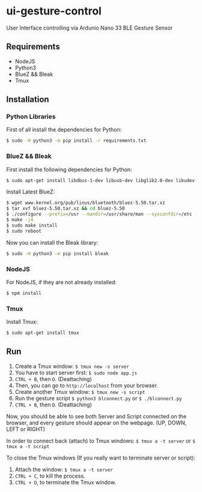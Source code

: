 # ui-gesture-control
User Interface controlling via Ardunio Nano 33 BLE Gesture Sensor

## Requirements

- NodeJS
- Python3
- BlueZ && Bleak
- Tmux

## Installation

### Python Libraries

First of all install the dependencies for Python:

```bash
$ sudo -H python3 -m pip install -r requirements.txt
```

### BlueZ && Bleak

First install the following dependencies for Python:

```bash
$ sudo apt-get install libdbus-1-dev libusb-dev libglib2.0-dev libudev-dev libical-dev libreadline-dev
```


Install Latest BlueZ:

```bash
$ wget www.kernel.org/pub/linus/bluetooth/bluez-5.50.tar.xz
$ tar xvf bluez-5.50.tar.xz && cd bluez-5.50
$ ./configure --prefix=/usr --mandir=/usr/share/man --sysconfdir=/etc --localstatedir=/var --enable-experimental
$ make -j4
$ sudo make install
$ sudo reboot
```

Now you can install the Bleak library:

```bash
$ sudo -H python3 -m pip install bleak
```

### NodeJS

For NodeJS, if they are not already installed:

```bash
$ npm install
```

### Tmux

Install Tmux:

```bash
$ sudo apt-get install tmux
```

## Run

1. Create a Tmux window: `$ tmux new -s server`
2. You have to start server first: `$ sudo node app.js`
3. `CTRL + B`, then `D`. (Deattaching)
4. Then, you can go to `http://localhost` from your browser.
5. Create another Tmux window: `$ tmux new -s script`
6. Run the gesture script `$ python3 blconnect.py` or `$ ./blconnect.py`
7. `CTRL + B`, then `D`. (Deattaching)

Now, you should be able to see both Server and Script connected on the browser, and every gesture should appear on the webpage. (UP, DOWN, LEFT or RIGHT)

In order to connect back (attach) to Tmux windows: `$ tmux a -t server` or `$ tmux a -t script`

To close the Tmux windows (If you really want to terminate server or script):

1. Attach the window: `$ tmux a -t server`
2. `CTRL + C`, to kill the process.
3. `CTRL + D`, to terminate the Tmux window.

